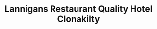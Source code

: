 ---
title: "Lannigans Restaurant Quality Hotel Clonakilty"
address: "Clogheen, Clonakilty, Co. Cork"
tel: "+353 (0)23 883 5858"
county: "Cork"
category: "Seafood Restaurants"
type: "Content"
lat: "51.614051818847656"
lng: "-8.895258903503418"
---